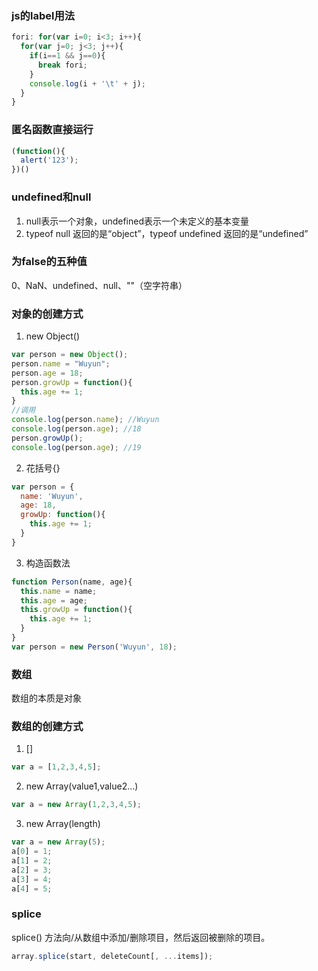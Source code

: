 ### js的label用法
```js
fori: for(var i=0; i<3; i++){
  for(var j=0; j<3; j++){
    if(i==1 && j==0){
      break fori;
    }
    console.log(i + '\t' + j);
  }
}
```

### 匿名函数直接运行
```js
(function(){
  alert('123');
})()
```

### undefined和null
1. null表示一个对象，undefined表示一个未定义的基本变量
2. typeof null 返回的是“object”，typeof undefined 返回的是“undefined”

### 为false的五种值
0、NaN、undefined、null、""（空字符串）

### 对象的创建方式
1. new Object()
```js
var person = new Object();
person.name = "Wuyun";
person.age = 18;
person.growUp = function(){
  this.age += 1;
}
//调用
console.log(person.name); //Wuyun
console.log(person.age); //18
person.growUp();
console.log(person.age); //19
```
2. 花括号{}
```js
var person = {
  name: 'Wuyun',
  age: 18,
  growUp: function(){
    this.age += 1;
  }
}
```
3. 构造函数法
```js
function Person(name, age){
  this.name = name;
  this.age = age;
  this.growUp = function(){
    this.age += 1;
  }
}
var person = new Person('Wuyun', 18);
```

### 数组
数组的本质是对象

### 数组的创建方式
1. []
```js
var a = [1,2,3,4,5];
```
2. new Array(value1,value2...)
```js
var a = new Array(1,2,3,4,5);
```
3. new Array(length)
```js
var a = new Array(5);
a[0] = 1;
a[1] = 2;
a[2] = 3;
a[3] = 4;
a[4] = 5;
```
### splice
splice() 方法向/从数组中添加/删除项目，然后返回被删除的项目。
```js
array.splice(start, deleteCount[, ...items]);
```